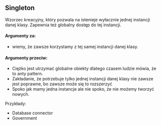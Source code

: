 ## Singleton

Wzorzec kreacyjny, który pozwala na istenieje wyłacznie jednej instancji danej klasy. Zapewnia też globalny dostęp do tej instancji.

#### Argumenty za:
- wiemy, że zawsze korzystamy z tej samej instancji danej klasy.

#### Argumenty przeciw:

- Ciężko jest utrzymać globalne obiekty dlatego czasem ludzie mówia, że to anty pattern.
- Zakładanie, że potrzebuje tylko jednej instancji danej klasy nie zawsze jest poprawne, bo zawsze może się to rozszerzyć
- Spoko jak mamy jedna instancje ale nie spoko, że nie możemy tworzyć nowych.

Przykłady: 
- Database connector
- Government

